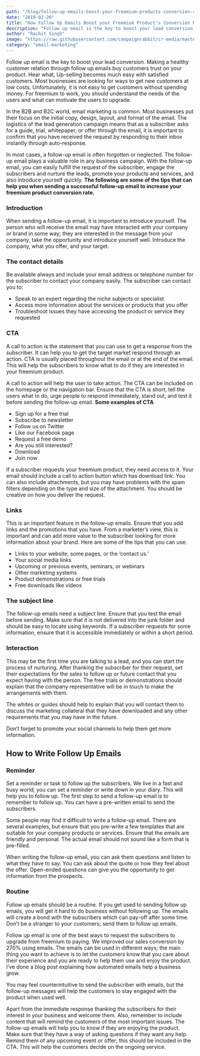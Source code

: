 ```yaml
---
path: "/blog/follow-up-emails-boost-your-freemium-products-conversion-rate"
date: "2019-02-20"
title: "How Follow Up Emails Boost your Freemium Product’s Conversion Rate"
description: "Follow up email is the key to boost your lead conversion. Making a healthy customer relation through follow up emails buy customers trust on your product. Hear what, Up-selling becomes much easy with satisfied customers."
author: "Rachit Singh"
image: "https://raw.githubusercontent.com/campaignrabbit/cr-media/master/images/blog/follow-up-emails-boost-your-freemium-products-conversion-rate/conversion-rate-with-followup-emails.png"
category: "email-marketing"
---
```

Follow up email is the key to boost your lead conversion. Making a healthy customer relation through follow up emails buy customers trust on your product. Hear what, Up-selling becomes much easy with satisfied customers.
Most businesses are looking for ways to get new customers at low costs. Unfortunately, it is not easy to get customers without spending money. For freemium to work, you should understand the needs of the users and what can motivate the users to upgrade.

In the B2B and B2C world, <link-text url="https://www.campaignrabbit.com/blog/email-marketing-works/" rel="noopener" target="_blank">email marketing</link-text> is common. Most businesses put their focus on the initial copy, design, layout, and format of the email. The logistics of the lead generation campaign means that as a subscriber asks for a guide, trial, whitepaper, or offer through the email, it is important to confirm that you have received the request by responding to their inbox instantly through auto-response.

In most cases, a follow-up email is often forgotten or neglected. The follow-up email plays a valuable role in any business campaign. With the follow-up email, you can easily fulfill the request of the subscriber, engage the subscribers and nurture the leads, <link-text url="https://www.campaignrabbit.com/blog/quick-ways-to-promote-your-ecommerce-store-in-2019/" target="_blank" rel="noopener">promote your products and services,</link-text> and also introduce yourself quickly.
**The following are some of the tips that can help you when sending a successful follow-up email to increase your freemium product conversion rate.**
### Introduction

When sending a follow-up email, it is important to introduce yourself. The person who will receive the email may have interacted with your company or brand in some way; they are interested in the message from your company, take the opportunity and <link-text url="https://www.campaignrabbit.com/blog/how-welcome-emails-help-to-achieve-successful-customer-relationship/" rel="noopener" target="_blank">introduce yourself well.</link-text> Introduce the company, what you offer, and your target.
### The contact details

Be available always and include your email address or telephone number for the subscriber to contact your company easily. The subscriber can contact you to:
* Speak to an expert regarding the niche subjects or specialist
* Access more information about the services or products that you offer
* Troubleshoot issues they have accessing the product or service they requested

### CTA

A call to action is the statement that you can use to get a response from the subscriber. It can help you to get the target market respond through an action. CTA is usually placed throughout the email or at the end of the email. This will help the subscribers to know what to do if they are interested in your freemium product.

A call to action will help the user to take action. The CTA can be included on the homepage or the navigation bar. Ensure that the CTA is short, tell the users what to do, urge people to respond immediately, stand out, and test it before sending the follow-up email.
**Some examples of CTA**
* Sign up for a free trial
* Subscribe to newsletter
* Follow us on Twitter
* Like our Facebook page
* Request a free demo
* Are you still interested?
* Download
* Join now

If a subscriber requests your freemium product, they need access to it. Your email should include a call to action button which has download link. You can also include attachments, but you may have problems with the spam filters depending on the type and size of the attachment. You should be creative on how you deliver the request.
### Links
This is an important feature in the follow-up emails. Ensure that you add links and the promotions that you have. From a marketer’s view, this is important and can add more value to the subscriber looking for more information about your brand.
Here are some of the tips that you can use:
* Links to your website, some pages, or the ‘contact us.’
* Your social media links
* Upcoming or previous events, seminars, or webinars
* Other marketing systems
* Product demonstrations or free trials
* Free downloads like videos

### The subject line

The follow-up emails need a subject line. Ensure that you test the email before sending. Make sure that it is not delivered into the junk folder and should be easy to locate using keywords. If a subscriber requests for some information, ensure that it is accessible immediately or within a short period.
### Interaction

This may be the first time you are talking to a lead, and you can start the process of nurturing. After thanking the subscriber for their request, set their expectations for the sales to follow up or future contact that you expect having with the person. The free trials or demonstrations should explain that the company representative will be in touch to make the arrangements with them.

The whites or guides should help to explain that you will contact them to discuss the marketing collateral that they have downloaded and any other requirements that you may have in the future.

Don’t forget to promote your social channels to help them get more information.
## How to Write Follow Up Emails
### Reminder

Set a reminder or task to follow up the subscribers. We live in a fast and busy world; you can set a reminder or write down in your diary. This will help you to follow up. The first step to send a follow-up email is to remember to follow up.
You can have a pre-written email to send the subscribers.

Some people may find it difficult to write a follow-up email. There are several examples, but ensure that you pre-write a few templates that are suitable for your company products or services. Ensure that the emails are friendly and personal. The actual email should not sound like a form that is pre-filled.

When writing the follow-up email, you can ask them questions and listen to what they have to say. You can ask about the quote or how they feel about the offer. Open-ended questions can give you the opportunity to get information from the prospects.
### Routine

Follow up emails should be a routine. If you get used to sending follow up emails, you will get it hard to do business without following up. The emails will create a bond with the subscribers which can pay-off after some time. Don’t be a stranger to your customers; send them to follow up emails.

Follow up email is one of the best ways to request the subscribers to upgrade from freemium to paying. We improved our <link-text url="https://www.campaignrabbit.com/blog/how-we-improved-sales-conversion-by-270-using-transactional-emails/" target="_blank" rel="noopener">sales conversion by 270% using emails</link-text>. The emails can be used in different ways; the main thing you want to achieve is to let the customers know that you care about their experience and you are ready to help them use and enjoy the product. I’ve done a blog post explaining how <link-text url="https://www.campaignrabbit.com/blog/how-automated-email-grow-online-business/" target="_blank" rel="noopener">automated emails help a business grow.</link-text>

You may feel counterintuitive to send the subscriber with emails, but the follow-up messages will help the customers to stay engaged with the product when used well.

Apart from the immediate response thanking the subscribers for their interest in your business and welcome them. Also, remember to include content that will remind the customers of the most important issues. The follow-up emails will help you to know if they are enjoying the product. Make sure that they have a way of asking questions if they want any help. Remind them of any upcoming event or offer; this should be included in the CTA. This will help the customers decide on the ongoing service.
